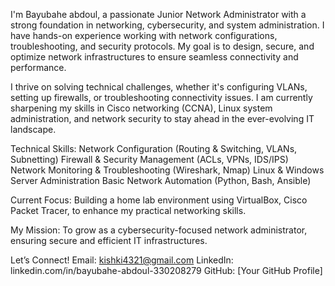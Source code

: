 I'm Bayubahe abdoul, a passionate Junior Network Administrator with a strong foundation in networking, cybersecurity, and system administration. I have hands-on experience working with network configurations, troubleshooting, and security protocols. My goal is to design, secure, and optimize network infrastructures to ensure seamless connectivity and performance.

 I thrive on solving technical challenges, whether it's configuring VLANs, setting up firewalls, or troubleshooting connectivity issues. I am currently sharpening my skills in Cisco networking (CCNA), Linux system administration, and network security to stay ahead in the ever-evolving IT landscape.

 Technical Skills:
Network Configuration (Routing & Switching, VLANs, Subnetting)
Firewall & Security Management (ACLs, VPNs, IDS/IPS)
Network Monitoring & Troubleshooting (Wireshark, Nmap)
Linux & Windows Server Administration
Basic Network Automation (Python, Bash, Ansible)

 Current Focus: Building a home lab environment using VirtualBox, Cisco Packet Tracer, to enhance my practical networking skills.

 My Mission: To grow as a cybersecurity-focused network administrator, ensuring secure and efficient IT infrastructures.

 Let’s Connect!
Email: kishki4321@gmail.com
LinkedIn: linkedin.com/in/bayubahe-abdoul-330208279
GitHub: [Your GitHub Profile]
